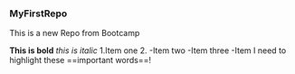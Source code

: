 ### MyFirstRepo
 This is a new Repo from Bootcamp

 **This is bold**
 *this is italic*
 1.Item one
 2.
 -Item two 
 -Item three
 -Item 
 I need to highlight these ==important words==!
 


